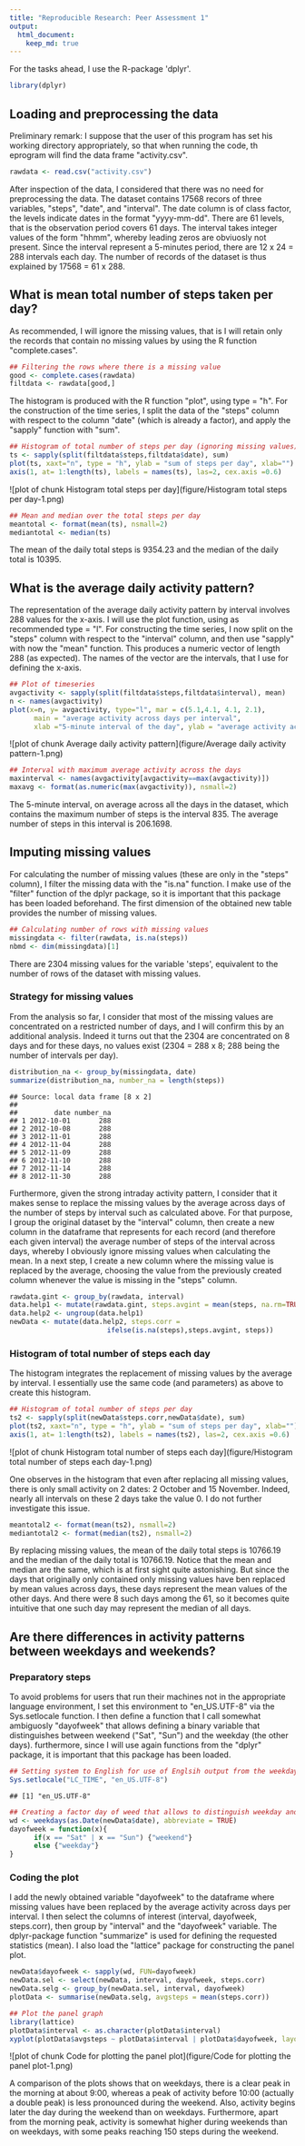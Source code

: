 ```yaml
---
title: "Reproducible Research: Peer Assessment 1"
output: 
  html_document:
    keep_md: true
---
```



For the tasks ahead, I use the R-package 'dplyr'.

```r
library(dplyr)
```

## Loading and preprocessing the data
Preliminary remark: I suppose that the user of this program has set his working directory appropriately, so that when running the code, th eprogram will find the data frame "activity.csv".


```r
rawdata <- read.csv("activity.csv")
```

After inspection of the data, I considered that there was no need for preprocessing the data. The dataset contains 17568 recors of three variables, "steps", "date", and "interval". The date column is of class factor, the levels indicate dates in the format "yyyy-mm-dd". There are 61 levels, that is the observation period covers 61 days. The interval takes integer values of the form "hhmm", whereby leading zeros are obviuosly not present. Since the interval represent a 5-minutes period, there are 12 x 24 = 288 intervals each day. The number of records of the dataset is thus explained by 17568 = 61 x 288.

## What is mean total number of steps taken per day?
As recommended, I will ignore the missing values, that is I will retain only the records that contain no missing values by using the R function "complete.cases".

```r
## Filtering the rows where there is a missing value
good <- complete.cases(rawdata)
filtdata <- rawdata[good,]
```
The histogram is produced with the R function "plot", using type = "h". For the construction of the time series, I split the data of the "steps" column with respect to the column "date" (which is already a factor), and apply the "sapply" function with "sum". 


```r
## Histogram of total number of steps per day (ignoring missing values)
ts <- sapply(split(filtdata$steps,filtdata$date), sum)
plot(ts, xaxt="n", type = "h", ylab = "sum of steps per day", xlab="")
axis(1, at= 1:length(ts), labels = names(ts), las=2, cex.axis =0.6)
```

![plot of chunk Histogram total steps per day](figure/Histogram total steps per day-1.png) 

```r
## Mean and median over the total steps per day
meantotal <- format(mean(ts), nsmall=2)
mediantotal <- median(ts)
```
The mean of the daily total steps is 9354.23 and the median of the daily total
is 10395.

## What is the average daily activity pattern?
The representation of the average daily activity pattern by interval involves 288 values for the x-axis. I will use the plot function, using as recommended type = "l".
For constructing the time series, I now split on the "steps" column with respect to the "interval" column, and then use "sapply" with now the "mean" function. This produces a numeric vector of length 288 (as expected). The names of the vector are the intervals, that I use for defining the x-axis.


```r
## Plot of timeseries 
avgactivity <- sapply(split(filtdata$steps,filtdata$interval), mean)
n <- names(avgactivity)
plot(x=n, y= avgactivity, type="l", mar = c(5.1,4.1, 4.1, 2.1), 
      main = "average activity across days per interval",
      xlab ="5-minute interval of the day", ylab = "average activity across days")
```

![plot of chunk Average daily activity pattern](figure/Average daily activity pattern-1.png) 

```r
## Interval with maximum average activity across the days
maxinterval <- names(avgactivity[avgactivity==max(avgactivity)])
maxavg <- format(as.numeric(max(avgactivity)), nsmall=2)
```
The 5-minute interval, on average across all the days in the dataset, which contains the maximum number of steps is the interval 835. The average number of steps in this interval is 206.1698.

## Imputing missing values
For calculating the number of missing values (these are only in the "steps" column), I filter the missing data with the "is.na" function. I make use of the "filter" function of the dplyr package, so it is important that this package has been loaded beforehand. The first dimension of the obtained new table provides the number of missing values.


```r
## Calculating number of rows with missing values
missingdata <- filter(rawdata, is.na(steps))
nbmd <- dim(missingdata)[1]
```
There are 2304 missing values for the variable 'steps', equivalent to the number of rows of the dataset with missing values.

### Strategy for missing values
From the analysis so far, I consider that most of the missing values are concentrated on a restricted number of days, and I will confirm this by an additional analysis. Indeed it turns out that the 2304 are concentrated on 8 days and for these days, no values exist (2304 = 288 x 8; 288 being the number of intervals per day). 


```r
distribution_na <- group_by(missingdata, date)
summarize(distribution_na, number_na = length(steps))
```

```
## Source: local data frame [8 x 2]
## 
##         date number_na
## 1 2012-10-01       288
## 2 2012-10-08       288
## 3 2012-11-01       288
## 4 2012-11-04       288
## 5 2012-11-09       288
## 6 2012-11-10       288
## 7 2012-11-14       288
## 8 2012-11-30       288
```

Furthermore, given the strong intraday activity pattern, I consider that it makes sense to replace the missing values by the average across days of the number of steps by interval such as calculated above. 
For that purpose, I group the original dataset by the "interval" column, then create a new column in the dataframe that represents for each record (and therefore each given interval) the average number of steps of the interval across days, whereby I obviously ignore missing values when calculating the mean. In a next step, I create a new column where the missing value is replaced by the average, choosing the value from the previously created column whenever the value is missing in the "steps" column.  


```r
rawdata.gint <- group_by(rawdata, interval)
data.help1 <- mutate(rawdata.gint, steps.avgint = mean(steps, na.rm=TRUE))
data.help2 <- ungroup(data.help1)
newData <- mutate(data.help2, steps.corr =
                        ifelse(is.na(steps),steps.avgint, steps))
```

### Histogram of total number of steps each day
The histogram integrates the replacement of missing values by the average by interval. I essentially use the same code (and parameters) as above to create this histogram.

```r
## Histogram of total number of steps per day 
ts2 <- sapply(split(newData$steps.corr,newData$date), sum)
plot(ts2, xaxt="n", type = "h", ylab = "sum of steps per day", xlab="")
axis(1, at= 1:length(ts2), labels = names(ts2), las=2, cex.axis =0.6)
```

![plot of chunk Histogram total number of steps each day](figure/Histogram total number of steps each day-1.png) 

One observes in the histogram that even after replacing all missing values, there is only small activity on 2 dates: 2 October and 15 November. Indeed, nearly all intervals on these 2 days take the value 0. I do not further investigate this issue.


```r
meantotal2 <- format(mean(ts2), nsmall=2)
mediantotal2 <- format(median(ts2), nsmall=2)
```
By replacing missing values, the mean of the daily total steps is 10766.19 and the median of the daily total is 10766.19. Notice that the mean and median are the same, which is at first sight quite astonishing. But since the days that originally only contained only missing values have ben replaced by mean values across days, these days represent the mean values of the other days. And there were 8 such days among the 61, so it becomes quite intuitive that one such day may represent the median of all days.

## Are there differences in activity patterns between weekdays and weekends?

### Preparatory steps
To avoid problems for users that run their machines not in the appropriate language environment, I set this environment to "en_US.UTF-8" via the Sys.setlocale function. I then define a function that I call somewhat ambiguosly "dayofweek" that allows defining a binary variable that distinguishes between weekend ("Sat", "Sun") and the weekday (the other days). furthermore, since I will use again functions from the "dplyr" package, it is important that this package has been loaded.

```r
## Setting system to English for use of Englsih output from the weekdays function
Sys.setlocale("LC_TIME", "en_US.UTF-8")
```

```
## [1] "en_US.UTF-8"
```

```r
## Creating a factor day of weed that allows to distinguish weekday and weekend
wd <- weekdays(as.Date(newData$date), abbreviate = TRUE)
dayofweek = function(x){
      if(x == "Sat" | x == "Sun") {"weekend"}
      else {"weekday"}
}
```

### Coding the plot
I add the newly obtained variable "dayofweek" to the dataframe where missing values have been replaced by the average activity across days per interval. I then select the columns of interest (interval, dayofweek, steps.corr), then group by "interval" and the "dayofweek" variable. The dplyr-package function "summarize" is used for defining the requested statistics (mean). I also load the "lattice" package for constructing the panel plot.


```r
newData$dayofweek <- sapply(wd, FUN=dayofweek)
newData.sel <- select(newData, interval, dayofweek, steps.corr)
newData.selg <- group_by(newData.sel, interval, dayofweek)
plotData <- summarise(newData.selg, avgsteps = mean(steps.corr))

## Plot the panel graph
library(lattice)
plotData$interval <- as.character(plotData$interval)
xyplot(plotData$avgsteps ~ plotData$interval | plotData$dayofweek, layout = c(1,2), type = "l", xlab = "Interval", ylab="Number of steps", xlim = c(-100, 0,500, 1000, 1500, 2000, 2500))
```

![plot of chunk Code for plotting the panel plot](figure/Code for plotting the panel plot-1.png) 

A comparison of the plots shows that on weekdays, there is a clear peak in the morning at about 9:00, whereas a peak of activity before 10:00 (actually a double peak) is less pronounced during the weekend. Also, activity begins later the day during the weekend than on weekdays. Furthermore, apart from the morning peak, activity is somewhat higher during weekends than on weekdays, with some peaks reaching 150 steps during the weekend.
